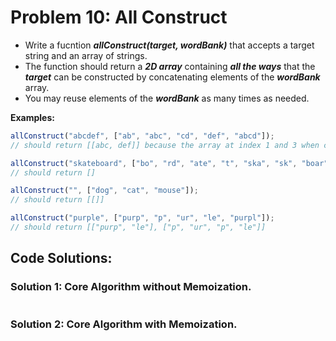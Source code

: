 # Problem 10: All Construct

- Write a fucntion **_allConstruct(target, wordBank)_** that accepts a target string and an array of strings.
- The function should return a **_2D array_** containing **_all the ways_** that the **_target_** can be constructed by concatenating elements of the **_wordBank_** array.
- You may reuse elements of the **_wordBank_** as many times as needed.

**Examples:**

```javascript
allConstruct("abcdef", ["ab", "abc", "cd", "def", "abcd"]);
// should return [[abc, def]] because the array at index 1 and 3 when combined is equal to "abcdef".

allConstruct("skateboard", ["bo", "rd", "ate", "t", "ska", "sk", "boar"]);
// should return []

allConstruct("", ["dog", "cat", "mouse"]);
// should return [[]]

allConstruct("purple", ["purp", "p", "ur", "le", "purpl"]);
// should return [["purp", "le"], ["p", "ur", "p", "le"]]
```

## Code Solutions:

### Solution 1: Core Algorithm without Memoization.

```javascript

```

### Solution 2: Core Algorithm with Memoization.

```javascript

```
